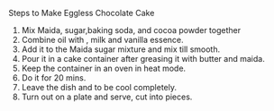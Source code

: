 Steps to Make Eggless Chocolate Cake
1. Mix Maida, sugar,baking soda, and cocoa powder together
2. Combine oil with , milk and vanilla essence.
3. Add it to the Maida sugar mixture and mix till smooth.
4. Pour it in a cake container after greasing it with butter and maida.
5. Keep the container in an oven in heat mode.
6. Do it for 20 mins.
7. Leave the dish and to be cool completely.
8. Turn out on a plate and serve, cut into pieces.